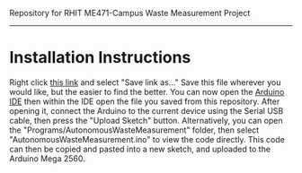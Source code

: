 Repository for RHIT ME471-Campus Waste Measurement Project

-----------------------------------------------------------------------------------------------------------------------------------

# Installation Instructions

Right click [this link](https://github.com/rhit-adamsj/ME471-Waste-Measurement/blob/main/Programs/AutonomousWasteMeasurement/AutonomousWasteMeasurement.ino) and select "Save link as..." Save this file wherever you would like, but the easier to find the better. You can now open the [Arduino IDE](https://www.arduino.cc/en/software/) then within the IDE open the file you saved from this repository. After opening it, connect the Arduino to the current device using the Serial USB cable, then press the "Upload Sketch" button. Alternatively, you can open the "Programs/AutonomousWasteMeasurement" folder, then select "AutonomousWasteMeasurement.ino" to view the code directly. This code can then be copied and pasted into a new sketch, and uploaded to the Arduino Mega 2560.
